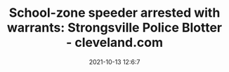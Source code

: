 ---
"title": "School-zone speeder arrested with warrants: Strongsville Police Blotter - cleveland.com"
"date": "2021-10-13 12:6:7"
"feed_name": "GOOGLENEWSCONSTRUCTION"
"feed_website": "https://news.google.com/search?q=construction%2Bincident&hl=en-US&gl=US&ceid=US:en"
"feed_rss": "https://news.google.com/rss/search?q=construction%2Bincident&hl=en-US&gl=US&ceid=US:en"
"link": "https://www.cleveland.com/community/2021/10/school-zone-speeder-arrested-with-warrants-strongsville-police-blotter.html"
"source": "{'href': 'https://www.cleveland.com', 'title': 'cleveland.com'}"
"file": "_posts/2021-1-1-77a43b7cc3f545eae2021347b5e1ba25519bda5a.md"
"accident": "0"
"drilling": "0"
"dead": "0"
"injured": "0"
"arrested": "0"
"place": "unknown place"
"where": "unknown site"
"causes": "unknown"
"place_uri": "unknown place"
---